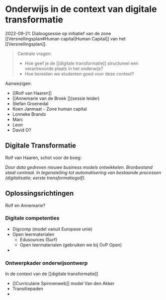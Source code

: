 # Onderwijs in de context van digitale transformatie

2022-09-21: Dialoogsessie op initiatief van de zone [[Versnellingsplan#Human capital|Human Capital]] van het [[Versnellingsplan]]. 

>Centrale vragen:
>- Hoe geef je de [[digitale transformatie]] structureel een verantwoorde plaats in het onderwijs?
>- Hoe bereiden we studenten goed voor deze context?

Aanwezigen:
- [[Rolf van Haaren]]
- [[Annemarie van de Broek ]](sessie leider)
- Stefan Groenedal
- Koen Janmaat - Zone human capital
- Lonneke Brands
- Marc
- Leon
- David O?

## Digitale Transformatie
Rolf van Haaren, schot voor de boeg: 

*Door data gedreven nieuwe business models ontwikkelen. Bronbestand staat centraal.  In tegenstelling tot automatisering van bestaande processen (digitalisatie; eerste transformatiegolf).* 

## Oplossingsrichtingen
Rolf en Annemarie?

### Digitale competenties
- Digcomp (model vanuit Europese unie)
- Open leermaterialen
	- Edusources (Surf)
	- Open leermaterialen (gebruiken we bij OvP Open)
- 
### Ontwerpkader onderwijsontwerp
In de context van de [[digitale transformatie]]

- [[Curriculaire Spinnenweb]] model Van den Akker
- Transitiepaden
- 